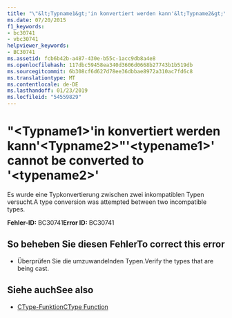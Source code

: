 ```yaml
---
title: "\"&lt;Typname1&gt;'in konvertiert werden kann'&lt;Typname2&gt;\""
ms.date: 07/20/2015
f1_keywords:
- bc30741
- vbc30741
helpviewer_keywords:
- BC30741
ms.assetid: fcb6b42b-a487-430e-b55c-1acc9db8a4e8
ms.openlocfilehash: 117dbc59458ea340d3606d0668b27743b1b519db
ms.sourcegitcommit: 6b308cf6d627d78ee36dbbae8972a310ac7fd6c8
ms.translationtype: MT
ms.contentlocale: de-DE
ms.lasthandoff: 01/23/2019
ms.locfileid: "54559829"
---
```

# <a name="lttypename1gt-cannot-be-converted-to-lttypename2gt"></a><span data-ttu-id="b50d1-102">"&lt;Typname1&gt;'in konvertiert werden kann'&lt;Typname2&gt;"</span><span class="sxs-lookup"><span data-stu-id="b50d1-102">'&lt;typename1&gt;' cannot be converted to '&lt;typename2&gt;'</span></span>
<span data-ttu-id="b50d1-103">Es wurde eine Typkonvertierung zwischen zwei inkompatiblen Typen versucht.</span><span class="sxs-lookup"><span data-stu-id="b50d1-103">A type conversion was attempted between two incompatible types.</span></span>  
  
 <span data-ttu-id="b50d1-104">**Fehler-ID:** BC30741</span><span class="sxs-lookup"><span data-stu-id="b50d1-104">**Error ID:** BC30741</span></span>  
  
## <a name="to-correct-this-error"></a><span data-ttu-id="b50d1-105">So beheben Sie diesen Fehler</span><span class="sxs-lookup"><span data-stu-id="b50d1-105">To correct this error</span></span>  
  
-   <span data-ttu-id="b50d1-106">Überprüfen Sie die umzuwandelnden Typen.</span><span class="sxs-lookup"><span data-stu-id="b50d1-106">Verify the types that are being cast.</span></span>  
  
## <a name="see-also"></a><span data-ttu-id="b50d1-107">Siehe auch</span><span class="sxs-lookup"><span data-stu-id="b50d1-107">See also</span></span>
- [<span data-ttu-id="b50d1-108">CType-Funktion</span><span class="sxs-lookup"><span data-stu-id="b50d1-108">CType Function</span></span>](../../visual-basic/language-reference/functions/ctype-function.md)
